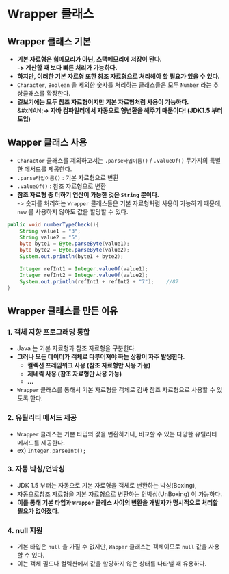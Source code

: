 # Wrapper 클래스

## Wrapper 클래스 기본

* **기본 자료형은 힙메모리가 아닌, 스택메모리에 저장이 된다.**\
  **-> 계산할 때 보다 빠른 처리가 가능하다.**
* **하지만, 이러한 기본 자료형 또한 참조 자료형으로 처리해야 할 필요가 있을 수 있다.**
* `Character`, `Boolean` 을 제외한 숫자를 처리하는 클래스들은 모두 `Number` 라는 추상클래스를 확장한다.
* **겉보기에는 모두 참조 자료형이지만 기본 자료형처럼 사용이 가능하다.**\
  &#xNAN;**-> 자바 컴파일러에서 자동으로 형변환을 해주기 때문이다! (JDK1.5 부터 도입)**

## Wapper 클래스 사용

* `Charactor` 클래스를 제외하고서는 `.parse타입이름()` / `.valueOf()` 두가지의 특별한 메서드를 제공한다.
* `.parse타입이름()` : 기본 자료형으로 변환&#x20;
* `.valueOf()` : 참조 자료형으로 변환
* **참조 자료형 중 더하기 연산이 가능한 것은 `String` 뿐이다.**\
  -> 숫자를 처리하는 `Wrapper` 클래스들은 기본 자료형처럼 사용이 가능하기 때문에, `new` 를 사용하지 않아도 값을 할당할 수 있다.

```java
public void numberTypeCheck(){
    String value1 = "3";
    String value2 = "5";
    byte byte1 = Byte.parseByte(value1);
    byte byte2 = Byte.parseByte(value2);
    System.out.println(byte1 + byte2);

    Integer refInt1 = Integer.valueOf(value1);
    Integer refInt2 = Integer.valueOf(value2);
    System.out.println(refInt1 + refInt2 + "7");    //87
}
```

## Wrapper 클래스를 만든 이유

### 1. 객체 지향 프로그래밍 통합&#x20;

* Java 는 기본 자료형과 참조 자료형을 구분한다.&#x20;
* **그러나 모든 데이터가 객체로 다루어져야 하는 상황이 자주 발생한다.**&#x20;
  * **컬렉션 프레임워크 사용 (참조 자료형만 사용 가능)**
  * **제네릭 사용 (참조 자료형만 사용 가능)**
  * **...**
* `Wrapper` 클래스를 통해서 기본 자료형을 객체로 감싸 참조 자료형으로 사용할 수 있도록 한다.&#x20;

### 2. 유틸리티 메서드 제공&#x20;

* `Wrapper` 클래스는 기본 타입의 값을 변환하거나, 비교할 수 있는 다양한 유틸리티 메서드를 제공한다.&#x20;
* ex) `Integer.parseInt();`

### 3. 자동 박싱/언박싱

* JDK 1.5 부터는 자동으로 기본 자료형을 객체로 변환하는 박싱(Boxing),&#x20;
* 자동으로참조 자료형을 기본 자료형으로 변환하는 언박싱(UnBoxing) 이 가능하다.&#x20;
* **이를 통해 기본 타입과 `Wrapper` 클래스 사이의 변환을 개발자가 명시적으로 처리할 필요가 없어졌다**.&#x20;

### 4. null 지원&#x20;

* 기본 타입은 `null` 을 가질 수 없지만, `Wapper` 클래스는 객체이므로 `null` 값을 사용할 수 있다.&#x20;
* 이는 객체 필드나 컬렉션에서 값을 할당하지 않은 상태를 나타낼 때 유용하다.&#x20;
